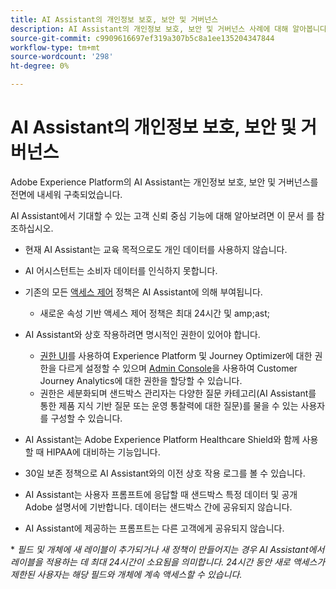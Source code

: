 ```yaml
---
title: AI Assistant의 개인정보 보호, 보안 및 거버넌스
description: AI Assistant의 개인정보 보호, 보안 및 거버넌스 사례에 대해 알아봅니다.
source-git-commit: c9909616697ef319a307b5c8a1ee135204347844
workflow-type: tm+mt
source-wordcount: '298'
ht-degree: 0%

---
```


# AI Assistant의 개인정보 보호, 보안 및 거버넌스

Adobe Experience Platform의 AI Assistant는 개인정보 보호, 보안 및 거버넌스를 전면에 내세워 구축되었습니다.

AI Assistant에서 기대할 수 있는 고객 신뢰 중심 기능에 대해 알아보려면 이 문서 를 참조하십시오.

* 현재 AI Assistant는 교육 목적으로도 개인 데이터를 사용하지 않습니다.
* AI 어시스턴트는 소비자 데이터를 인식하지 못합니다.
* 기존의 모든 [액세스 제어](https://experienceleague.adobe.com/en/docs/experience-platform/access-control/home) 정책은 AI Assistant에 의해 부여됩니다.

   * 새로운 속성 기반 액세스 제어 정책은 최대 24시간 및 amp;ast;

* AI Assistant와 상호 작용하려면 명시적인 권한이 있어야 합니다.

   * [권한 UI](https://experienceleague.adobe.com/en/docs/experience-platform/access-control/abac/permissions-ui/browse)를 사용하여 Experience Platform 및 Journey Optimizer에 대한 권한을 다르게 설정할 수 있으며 [Admin Console](https://experienceleague.adobe.com/en/docs/experience-platform/access-control/ui/browse)을 사용하여 Customer Journey Analytics에 대한 권한을 할당할 수 있습니다.
   * 권한은 세분화되며 샌드박스 관리자는 다양한 질문 카테고리(AI Assistant를 통한 제품 지식 기반 질문 또는 운영 통찰력에 대한 질문)를 물을 수 있는 사용자를 구성할 수 있습니다.

* AI Assistant는 Adobe Experience Platform Healthcare Shield와 함께 사용할 때 HIPAA에 대비하는 기능입니다.
* 30일 보존 정책으로 AI Assistant와의 이전 상호 작용 로그를 볼 수 있습니다.
* AI Assistant는 사용자 프롬프트에 응답할 때 샌드박스 특정 데이터 및 공개 Adobe 설명서에 기반합니다. 데이터는 샌드박스 간에 공유되지 않습니다.
* AI Assistant에 제공하는 프롬프트는 다른 고객에게 공유되지 않습니다.

&ast; *필드 및 개체에 새 레이블이 추가되거나 새 정책이 만들어지는 경우 AI Assistant에서 레이블을 적용하는 데 최대 24시간이 소요됨을 의미합니다. 24시간 동안 새로 액세스가 제한된 사용자는 해당 필드와 개체에 계속 액세스할 수 있습니다.*

